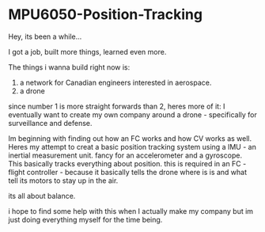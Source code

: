 # MPU6050-Position-Tracking

Hey, its been a while...

I got a job, built more things, learned even more.

The things i wanna build right now is:

1. a network for Canadian engineers interested in aerospace.
2. a drone

since number 1 is more straight forwards than 2, heres more of it: I eventually want to create my own company around a drone - specifically for surveillance and defense.

Im beginning with finding out how an FC works and how CV works as well. Heres my attempt to creat a basic position tracking system using a IMU - an inertial measurement unit. fancy for an accelerometer and a gyroscope.
This basically tracks everything about position. this is required in an FC - flight controller - because it basically tells the drone where is is and what tell its motors to stay up in the air.

its all about balance.

i hope to find some help with this when I actually make my company but im just doing everything myself for the time being.

